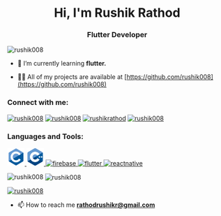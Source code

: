 <h1 align="center">Hi, I'm Rushik Rathod</h1>
<h3 align="center">Flutter Developer</h3>

<p align="left"> <img src="https://komarev.com/ghpvc/?username=rushik008&label=Profile%20views&color=0e75b6&style=flat" alt="rushik008" /> </p>


- 🌱 I’m currently learning **flutter.**

- 👨‍💻 All of my projects are available at [https://github.com/rushik008](https://github.com/rushik008)

<h3 align="left">Connect with me:</h3>
<p align="left">
<a href="https://twitter.com/rushik008" target="blank"><img align="center" src="https://raw.githubusercontent.com/rahuldkjain/github-profile-readme-generator/master/src/images/icons/Social/twitter.svg" alt="rushik008" height="30" width="40" /></a>
<a href="https://linkedin.com/in/rushik008" target="blank"><img align="center" src="https://raw.githubusercontent.com/rahuldkjain/github-profile-readme-generator/master/src/images/icons/Social/linked-in-alt.svg" alt="rushik008" height="30" width="40" /></a>
<a href="https://www.codechef.com/users/rushikrathod" target="blank"><img align="center" src="https://cdn.jsdelivr.net/npm/simple-icons@3.1.0/icons/codechef.svg" alt="rushikrathod" height="30" width="40" /></a>
<a href="https://www.leetcode.com/rushik008" target="blank"><img align="center" src="https://raw.githubusercontent.com/rahuldkjain/github-profile-readme-generator/master/src/images/icons/Social/leet-code.svg" alt="rushik008" height="30" width="40" /></a>
</p>

<h3 align="left">Languages and Tools:</h3>
<p align="left"> <a href="https://www.cprogramming.com/" target="_blank" rel="noreferrer"> <img src="https://raw.githubusercontent.com/devicons/devicon/master/icons/c/c-original.svg" alt="c" width="40" height="40"/> </a> <a href="https://www.w3schools.com/cpp/" target="_blank" rel="noreferrer"> <img src="https://raw.githubusercontent.com/devicons/devicon/master/icons/cplusplus/cplusplus-original.svg" alt="cplusplus" width="40" height="40"/> </a> <a href="https://firebase.google.com/" target="_blank" rel="noreferrer"> <img src="https://www.vectorlogo.zone/logos/firebase/firebase-icon.svg" alt="firebase" width="40" height="40"/> </a> <a href="https://flutter.dev" target="_blank" rel="noreferrer"> <img src="https://www.vectorlogo.zone/logos/flutterio/flutterio-icon.svg" alt="flutter" width="40" height="40"/> </a> <a href="https://reactnative.dev/" target="_blank" rel="noreferrer"> <img src="https://reactnative.dev/img/header_logo.svg" alt="reactnative" width="40" height="40"/> </a> </p>

<p><img align="left" src="https://github-readme-stats.vercel.app/api/top-langs?username=rushik008&show_icons=true&locale=en&layout=compact" alt="rushik008" /></p>

<p>&nbsp;<img align="center" src="https://github-readme-stats.vercel.app/api?username=rushik008&show_icons=true&locale=en" alt="rushik008" /></p>

<p align="left"> <a href="https://twitter.com/rushik008" target="blank"><img src="https://img.shields.io/twitter/follow/rushik008?logo=twitter&style=for-the-badge" alt="rushik008" /></a> </p>

- 📫 How to reach me **rathodrushikr@gmail.com**
